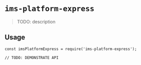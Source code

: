 # `ims-platform-express`

> TODO: description

## Usage

```
const imsPlatformExpress = require('ims-platform-express');

// TODO: DEMONSTRATE API
```

